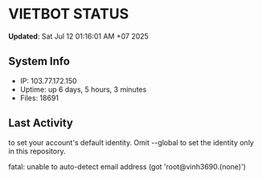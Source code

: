 # VIETBOT STATUS
**Updated**: Sat Jul 12 01:16:01 AM +07 2025

## System Info
- IP: 103.77.172.150
- Uptime: up 6 days, 5 hours, 3 minutes
- Files: 18691

## Last Activity

to set your account's default identity.
Omit --global to set the identity only in this repository.

fatal: unable to auto-detect email address (got 'root@vinh3690.(none)')
